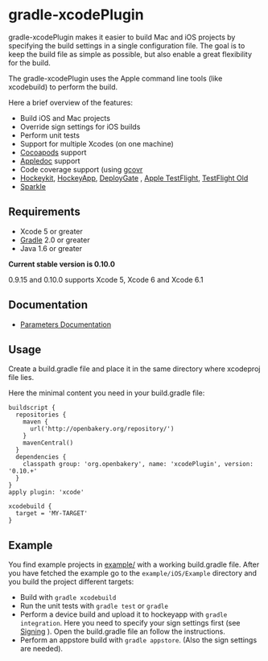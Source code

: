 gradle-xcodePlugin
==================

gradle-xcodePlugin makes it easier to build Mac and iOS projects by specifying the build settings in a single configuration file. The goal is to keep the build file as simple as possible, but also enable a great flexibility for the build.

The gradle-xcodePlugin uses the Apple command line tools (like xcodebuild) to perform the build.

Here a brief overview of the features:

* Build iOS and Mac projects
* Override sign settings for iOS builds
* Perform unit tests
* Support for multiple Xcodes (on one machine)
* [Cocoapods](Cocoapods) support
* [Appledoc](http://gentlebytes.com/appledoc/) support
* Code coverage support (using [gcovr](/http://gcovr.com)
* [Hockeykit](http://hockeykit.net/), [HockeyApp](http://hockeyapp.net), [DeployGate](https://deploygate.com/) , [Apple TestFlight](https://developer.apple.com/testflight/), [TestFlight Old](https://www.testflightapp.com)
* [Sparkle](http://sparkle-project.org)


## Requirements

* Xcode 5 or greater
* [Gradle](http://gradle.org) 2.0 or greater
* Java 1.6 or greater


**Current stable version is 0.10.0**

0.9.15 and 0.10.0 supports Xcode 5, Xcode 6 and Xcode 6.1


## Documentation

* [Parameters Documentation](Documentation/Parameters.md)


## Usage

Create a build.gradle file and place it in the same directory where xcodeproj file lies.

Here the minimal content you need in your build.gradle file:

```
buildscript {
  repositories {
    maven {
      url('http://openbakery.org/repository/')
    }
    mavenCentral()
  }
  dependencies {
    classpath group: 'org.openbakery', name: 'xcodePlugin', version: '0.10.+'
  }
}
apply plugin: 'xcode'

xcodebuild {
  target = 'MY-TARGET'
}

```

## Example

You find example projects in [example/](example/) with a working build.gradle file.
After you have fetched the example go to the `example/iOS/Example` directory and you build the project different targets:

* Build with `gradle xcodebuild`
* Run the unit tests with `gradle test` or `gradle`
* Perform a device build and upload it to hockeyapp with `gradle integration`. Here you need to specify your sign settings first (see [Signing](Documentation/Parameters.md#sign-settings) ). Open the build.gradle file an follow the instructions.
* Perform an appstore build with `gradle appstore`. (Also the sign settings are needed).


